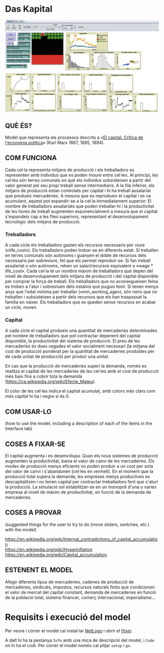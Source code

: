 # Das Kapital

![sreenshot of the netlogo model](screenshot-netlogo_v0.png)

## QUÈ ÉS?

Model que representa els processos descrits a
«[El capital. Crítica de l'economia política](https://www.marxists.org/catala/marx/capital/me23_000.htm)»
(Karl Marx 1867, 1885, 1894).

## COM FUNCIONA

Cada cel·la representa mitjans de producció i els treballadors es representen amb individus que es poden moure entre
cel·les. Al principi, les cel·les són terres comunals en què els individus subsisteixen a partir del valor generat pel
seu propi treball sense intermediaris. A la fila inferior, els mitjans de producció estan controlats per capital i hi ha
treball assalariat que produeix mercaderies. A mesura que es reprodueix el capital i es va acumulant, aquest pot
expandir-se a la cel·la immediatament superior. El nombre de treballadors assalariats que poden treballar-hi i la
productivitat de les hores de treball augmenten exponencialment a mesura que el capital s'expandeix cap a les files
superiors, representant el desenvolupament tecnològic dels mitjans de producció.

### Treballadors

A cada cicle els treballadors gasten els recursos necessaris per viure («life_cost»). Els treballadors poden trobar-se
en diferents estat. Si treballen en terres comunals són autònoms i guanyen el doble de recursos dels necessaris per
sobreviure, fet que els permet reproduir-se. Si fan treball assalariat o són autònoms, reben un salari/recursos
equivalent a «wage * life_cost». Cada cel·la té un nombre màxim de treballadors que depèn del nivell de desenvolupament
dels mitjans de producció i del capital disponible per comprar la força de treball. Els treballadors que no
aconsegueixen feina es troben a l'atur i sobreviuen dels estalvis que puguin tenir. Si tenen menys anys que l'edat
mínima per treballar («min_working_age»), són nens que no treballen i subsisteixen a partir dels recursos que els han
traspassat la família en nàixer. Els treballadors que es queden sense recursos en acabar un cicle, moren.

### Capital

A cada cicle el capital produeix una quantitat de mercaderies determinades pel nombre de treballadors que pot contractar
depenent del capital disponible, la productivitat del sistema de producció. El preu de les mercaderies és dues vegades
el valor socialment necessari (la mitjana del cost de producció ponderat per la quantitat de mercaderies produïdes per
de cada unitat de producció) per produir una unitat.

En cas que la producció de mercaderies superi la demanda, només es realitza el capital de les mercaderies de les cel·les
amb el cost de producció més baix fins a cobrir tota la demanda (<https://ca.wikipedia.org/wiki/Efecte_Mateu>).

El color de les cel·les indica el capital acumulat, amb colors més clars com més capital hi ha i negre si és 0.

## COM USAR-LO

(how to use the model, including a description of each of the items in the Interface tab)

## COSES A FIXAR-SE

El capital augmenta i es desenvolupa. Quan els nous sistemes de producció augmenten la productivitat, baixa el valor de
canvi de les mercaderies. Els modes de producció menys eficients no poden produir a un cost per sota del valor de canvi
i s'abandonen (cel·les en vermell). En el moment que la producció total supera la demanda, les empreses menys
productives es descapitalitzen i no tenen capital per contractar treballadors fent que s'aturi la producció. La
simulació sol estabilitzar-se en un monopoli d'una o varies empresa al nivell de màxim de productivitat, en funció de la
demanda de mercaderies.

## COSES A PROVAR

(suggested things for the user to try to do (move sliders, switches, etc.) with the model)

https://en.wikipedia.org/wiki/Internal_contradictions_of_capital_accumulation  
https://en.wikipedia.org/wiki/Hyperinflation  
https://en.wikipedia.org/wiki/Capital_accumulation  

## ESTENENT EL MODEL

Afegir diferents tipus de mercaderies, cadenes de producció de mercaderies, sindicats, impostos, recursos naturals
finits que condicionen el valor de mercat del capital constant, demanda de mercaderies en funció de la població total,
sistema financer, comerç internacional, imperialisme...

# Requisits i execució del model
Per veure i córrer el model cal instal·lar [NetLogo](https://ccl.northwestern.edu/netlogo/download.shtml) i obrir el
[fitxer](exec/Das_Kapital.nlogo).

A dalt hi ha la pestanya `Info` amb una mica de descripció del model, i `Code` on hi ha el codi. Per córrer el model
només cal pitjar `setup` i `go`.

